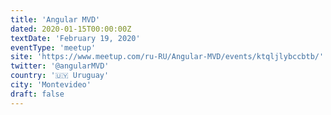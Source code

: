 ```yaml
---
title: 'Angular MVD'
dated: 2020-01-15T00:00:00Z
textDate: 'February 19, 2020'
eventType: 'meetup'
site: 'https://www.meetup.com/ru-RU/Angular-MVD/events/ktqljlybccbtb/'
twitter: '@angularMVD'
country: '🇺🇾 Uruguay'
city: 'Montevideo'
draft: false
---
```


